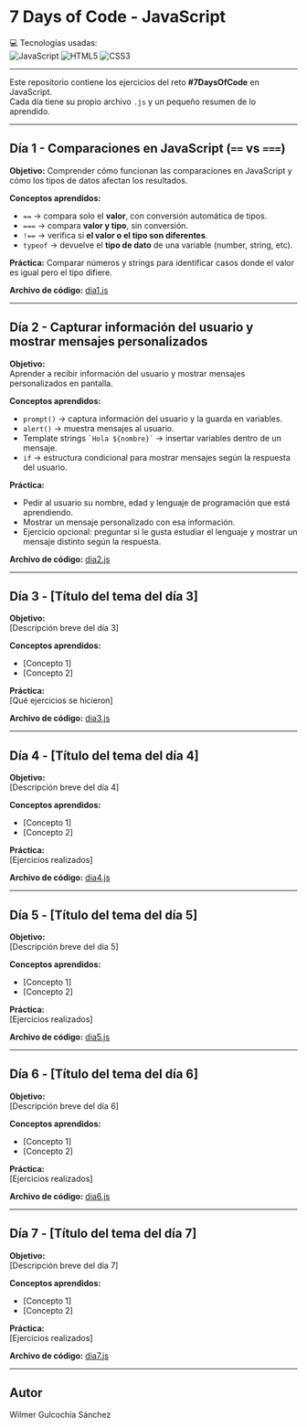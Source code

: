 # 7 Days of Code - JavaScript

💻 Tecnologías usadas:  
![JavaScript](https://img.shields.io/badge/JavaScript-F7DF1E?style=for-the-badge&logo=javascript&logoColor=black)
![HTML5](https://img.shields.io/badge/HTML5-E34F26?style=for-the-badge&logo=html5&logoColor=white)
![CSS3](https://img.shields.io/badge/CSS3-1572B6?style=for-the-badge&logo=css3&logoColor=white)

---

Este repositorio contiene los ejercicios del reto **#7DaysOfCode** en JavaScript.  
Cada día tiene su propio archivo `.js` y un pequeño resumen de lo aprendido.

---

## Día 1 - Comparaciones en JavaScript (`==` vs `===`)

**Objetivo:** Comprender cómo funcionan las comparaciones en JavaScript y cómo los tipos de datos afectan los resultados.  

**Conceptos aprendidos:**

- `==` → compara solo el **valor**, con conversión automática de tipos.
- `===` → compara **valor y tipo**, sin conversión.
- `!==` → verifica si **el valor o el tipo son diferentes**.
- `typeof` → devuelve el **tipo de dato** de una variable (number, string, etc).

**Práctica:** Comparar números y strings para identificar casos donde el valor es igual pero el tipo difiere.

**Archivo de código:** [dia1.js](./dia1.js)

---

## Día 2 - Capturar información del usuario y mostrar mensajes personalizados

**Objetivo:**  
Aprender a recibir información del usuario y mostrar mensajes personalizados en pantalla.  

**Conceptos aprendidos:**

- `prompt()` → captura información del usuario y la guarda en variables.  
- `alert()` → muestra mensajes al usuario.  
- Template strings `` `Hola ${nombre}` `` → insertar variables dentro de un mensaje.  
- `if` → estructura condicional para mostrar mensajes según la respuesta del usuario.  

**Práctica:**  

- Pedir al usuario su nombre, edad y lenguaje de programación que está aprendiendo.  
- Mostrar un mensaje personalizado con esa información.  
- Ejercicio opcional: preguntar si le gusta estudiar el lenguaje y mostrar un mensaje distinto según la respuesta.  

**Archivo de código:** [dia2.js](./dia2.js)

---

## Día 3 - [Título del tema del día 3]

**Objetivo:**  
[Descripción breve del día 3]

**Conceptos aprendidos:**

- [Concepto 1]  
- [Concepto 2]  

**Práctica:**  
[Qué ejercicios se hicieron]

**Archivo de código:** [dia3.js](./dia3.js)

---

## Día 4 - [Título del tema del día 4]

**Objetivo:**  
[Descripción breve del día 4]

**Conceptos aprendidos:**  

- [Concepto 1]  
- [Concepto 2]  

**Práctica:**  
[Ejercicios realizados]

**Archivo de código:** [dia4.js](./dia4.js)

---

## Día 5 - [Título del tema del día 5]

**Objetivo:**  
[Descripción breve del día 5]

**Conceptos aprendidos:**  

- [Concepto 1]  
- [Concepto 2]  

**Práctica:**  
[Ejercicios realizados]

**Archivo de código:** [dia5.js](./dia5.js)

---

## Día 6 - [Título del tema del día 6]

**Objetivo:**  
[Descripción breve del día 6]

**Conceptos aprendidos:**  

- [Concepto 1]  
- [Concepto 2]  

**Práctica:**  
[Ejercicios realizados]

**Archivo de código:** [dia6.js](./dia6.js)

---

## Día 7 - [Título del tema del día 7]

**Objetivo:**  
[Descripción breve del día 7]

**Conceptos aprendidos:**

- [Concepto 1]
- [Concepto 2]  

**Práctica:**  
[Ejercicios realizados]

**Archivo de código:** [dia7.js](./dia7.js)

---

## Autor

Wilmer Gulcochía Sánchez

